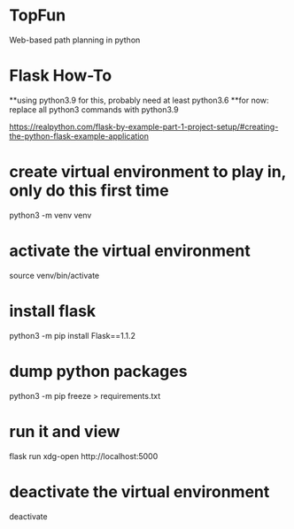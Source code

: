 # TopFun

Web-based path planning in python

# Flask How-To

**using python3.9 for this, probably need at least python3.6
**for now: replace all python3 commands with python3.9

https://realpython.com/flask-by-example-part-1-project-setup/#creating-the-python-flask-example-application

# create virtual environment to play in, only do this first time
python3 -m venv venv

# activate the virtual environment
source venv/bin/activate

# install flask
python3 -m pip install Flask==1.1.2

# dump python packages
python3 -m pip freeze > requirements.txt

# run it and view
flask run
xdg-open http://localhost:5000

# deactivate the virtual environment
deactivate
